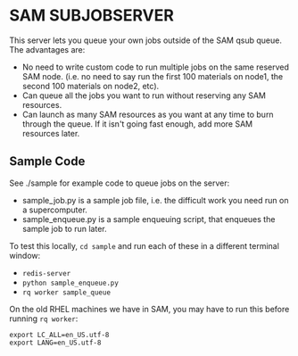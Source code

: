 # SAM SUBJOBSERVER

This server lets you queue your own jobs outside of the SAM qsub queue. The advantages are:

- No need to write custom code to run multiple jobs on the same reserved SAM node. (i.e. no need to say run the first 100 materials on node1, the second 100 materials on node2, etc).
- Can queue all the jobs you want to run without reserving any SAM resources.
- Can launch as many SAM resources as you want at any time to burn through the queue. If it isn't going fast enough, add more SAM resources later.

## Sample Code

See ./sample for example code to queue jobs on the server:

- sample_job.py is a sample job file, i.e. the difficult work you need run on a supercomputer.
- sample_enqueue.py is a sample enqueuing script, that enqueues the sample job to run later.

To test this locally, `cd sample` and run each of these in a different terminal window:

- `redis-server`
- `python sample_enqueue.py`
- `rq worker sample_queue`

On the old RHEL machines we have in SAM, you may have to run this before running `rq worker`:

```
export LC_ALL=en_US.utf-8
export LANG=en_US.utf-8
```
